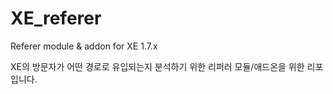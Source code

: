 XE_referer
==========

Referer module & addon for XE 1.7.x

XE의 방문자가 어떤 경로로 유입되는지 분석하기 위한 리퍼러 모듈/애드온을 위한 리포입니다.
